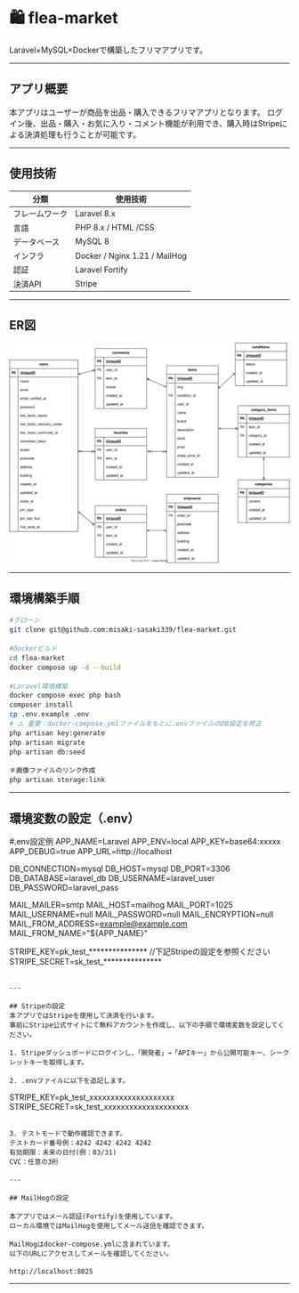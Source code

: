 # 🛍️ flea-market

Laravel×MySQL×Dockerで構築したフリマアプリです。

---

## アプリ概要

本アプリはユーザーが商品を出品・購入できるフリマアプリとなります。
ログイン後、出品・購入・お気に入り・コメント機能が利用でき、購入時はStripeによる決済処理も行うことが可能です。

---

## 使用技術

|分類|使用技術|
|----|---------------|
|フレームワーク| Laravel 8.x|
|言語|PHP 8.x / HTML /CSS|
|データベース|MySQL 8|
|インフラ|Docker / Nginx 1.21 / MailHog|
|認証| Laravel Fortify|
|決済API|Stripe|

---

## ER図

![ER図](src/docs/ER.drawio.svg)

---

## 環境構築手順

```bash
#クローン
git clone git@github.com:misaki-sasaki339/flea-market.git

#Dockerビルド
cd flea-market
docker compose up -d --build

#Laravel環境構築
docker compose exec php bash
composer install
cp .env.example .env
# ⚠️ 重要：docker-compose.ymlファイルをもとに.envファイルのDB設定を修正
php artisan key:generate
php artisan migrate
php artisan db:seed

＃画像ファイルのリンク作成
php artisan storage:link
```
---

## 環境変数の設定（.env）

#.env設定例
APP_NAME=Laravel
APP_ENV=local
APP_KEY=base64:xxxxx
APP_DEBUG=true
APP_URL=http://localhost

DB_CONNECTION=mysql
DB_HOST=mysql
DB_PORT=3306
DB_DATABASE=laravel_db
DB_USERNAME=laravel_user
DB_PASSWORD=laravel_pass

MAIL_MAILER=smtp
MAIL_HOST=mailhog
MAIL_PORT=1025
MAIL_USERNAME=null
MAIL_PASSWORD=null
MAIL_ENCRYPTION=null
MAIL_FROM_ADDRESS=example@example.com
MAIL_FROM_NAME="${APP_NAME}"

STRIPE_KEY=pk_test_*************** //下記Stripeの設定を参照ください
STRIPE_SECRET=sk_test_***************
```

---

## Stripeの設定
本アプリではStripeを使用して決済を行います。
事前にStripe公式サイトにて無料アカウントを作成し、以下の手順で環境変数を設定してください。

1. Stripeダッシュボードにログインし、「開発者」→「APIキー」から公開可能キー、シークレットキーを取得します。

2. .envファイルに以下を追記します。
```
STRIPE_KEY=pk_test_xxxxxxxxxxxxxxxxxxxx
STRIPE_SECRET=sk_test_xxxxxxxxxxxxxxxxxxxx
```

3. テストモードで動作確認できます。
テストカード番号例：4242 4242 4242 4242
有効期限：未来の日付(例：03/31)
CVC：任意の3桁

---

## MailHogの設定

本アプリではメール認証(Fortify)を使用しています。
ローカル環境ではMailHogを使用してメール送信を確認できます。

MailHogはdocker-compose.ymlに含まれています。
以下のURLにアクセスしてメールを確認してください。

http://localhost:8025

```


---

